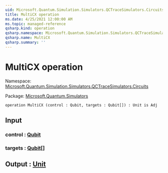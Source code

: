 ```yaml
---
uid: Microsoft.Quantum.Simulation.Simulators.QCTraceSimulators.Circuits.MultiCX
title: MultiCX operation
ms.date: 4/25/2021 12:00:00 AM
ms.topic: managed-reference
qsharp.kind: operation
qsharp.namespace: Microsoft.Quantum.Simulation.Simulators.QCTraceSimulators.Circuits
qsharp.name: MultiCX
qsharp.summary: ''
---
```


# MultiCX operation

Namespace: [Microsoft.Quantum.Simulation.Simulators.QCTraceSimulators.Circuits](xref:Microsoft.Quantum.Simulation.Simulators.QCTraceSimulators.Circuits)

Package: [Microsoft.Quantum.Simulators](https://nuget.org/packages/Microsoft.Quantum.Simulators)




```qsharp
operation MultiCX (control : Qubit, targets : Qubit[]) : Unit is Adj
```


## Input

### control : [Qubit](xref:microsoft.quantum.qsharp.valueliterals#qubit-literals)




### targets : [Qubit](xref:microsoft.quantum.qsharp.valueliterals#qubit-literals)[]





## Output : [Unit](xref:microsoft.quantum.qsharp.valueliterals#unit-literal)

